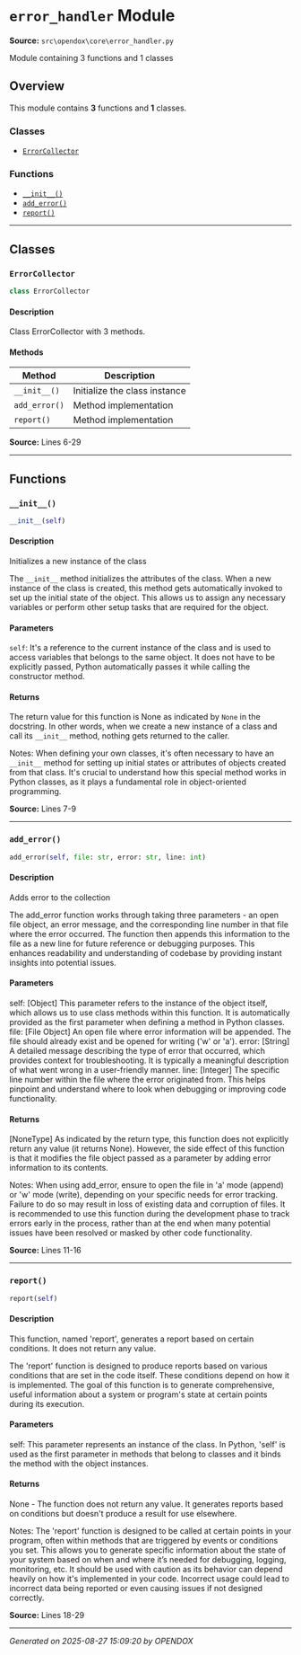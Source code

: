 # `error_handler` Module

**Source:** `src\opendox\core\error_handler.py`

Module containing 3 functions and 1 classes

## Overview

This module contains **3** functions and **1** classes.

### Classes

- [`ErrorCollector`](#errorcollector)

### Functions

- [`__init__()`](#__init__)
- [`add_error()`](#add_error)
- [`report()`](#report)

---

## Classes

### `ErrorCollector`

```python
class ErrorCollector
```

#### Description

Class ErrorCollector with 3 methods.

#### Methods

| Method | Description |
|--------|-------------|
| `__init__()` | Initialize the class instance |
| `add_error()` | Method implementation |
| `report()` | Method implementation |

**Source:** Lines 6-29

---

## Functions

### `__init__()`

```python
__init__(self)
```

#### Description

Initializes a new instance of the class

 The `__init__` method initializes the attributes of the class. When a new instance of the class is created, this method gets automatically invoked to set up the initial state of the object. This allows us to assign any necessary variables or perform other setup tasks that are required for the object.

#### Parameters

`self`: It's a reference to the current instance of the class and is used to access variables that belongs to the same object. It does not have to be explicitly passed, Python automatically passes it while calling the constructor method.

#### Returns

The return value for this function is None as indicated by `None` in the docstring. In other words, when we create a new instance of a class and call its `__init__` method, nothing gets returned to the caller.

Notes:
     When defining your own classes, it's often necessary to have an `__init__` method for setting up initial states or attributes of objects created from that class. It's crucial to understand how this special method works in Python classes, as it plays a fundamental role in object-oriented programming.

**Source:** Lines 7-9

---

### `add_error()`

```python
add_error(self, file: str, error: str, line: int)
```

#### Description

Adds error to the collection

 The add_error function works through taking three parameters - an open file object, an error message, and the corresponding line number in that file where the error occurred. The function then appends this information to the file as a new line for future reference or debugging purposes. This enhances readability and understanding of codebase by providing instant insights into potential issues.

#### Parameters

self: [Object] This parameter refers to the instance of the object itself, which allows us to use class methods within this function. It is automatically provided as the first parameter when defining a method in Python classes.
    file: [File Object] An open file where error information will be appended. The file should already exist and be opened for writing ('w' or 'a').
    error: [String] A detailed message describing the type of error that occurred, which provides context for troubleshooting. It is typically a meaningful description of what went wrong in a user-friendly manner.
    line: [Integer] The specific line number within the file where the error originated from. This helps pinpoint and understand where to look when debugging or improving code functionality.

#### Returns

[NoneType] As indicated by the return type, this function does not explicitly return any value (it returns None). However, the side effect of this function is that it modifies the file object passed as a parameter by adding error information to its contents.

Notes:
     When using add_error, ensure to open the file in 'a' mode (append) or 'w' mode (write), depending on your specific needs for error tracking. Failure to do so may result in loss of existing data and corruption of files. It is recommended to use this function during the development phase to track errors early in the process, rather than at the end when many potential issues have been resolved or masked by other code functionality.

**Source:** Lines 11-16

---

### `report()`

```python
report(self)
```

#### Description

This function, named 'report', generates a report based on certain conditions. It does not return any value.

The 'report' function is designed to produce reports based on various conditions that are set in the code itself. These conditions depend on how it is implemented. The goal of this function is to generate comprehensive, useful information about a system or program's state at certain points during its execution.

#### Parameters

self: This parameter represents an instance of the class. In Python, 'self' is used as the first parameter in methods that belong to classes and it binds the method with the object instances.

#### Returns

None - The function does not return any value. It generates reports based on conditions but doesn't produce a result for use elsewhere.

Notes:
     The 'report' function is designed to be called at certain points in your program, often within methods that are triggered by events or conditions you set. This allows you to generate specific information about the state of your system based on when and where it’s needed for debugging, logging, monitoring, etc. It should be used with caution as its behavior can depend heavily on how it's implemented in your code. Incorrect usage could lead to incorrect data being reported or even causing issues if not designed correctly.

**Source:** Lines 18-29

---


*Generated on 2025-08-27 15:09:20 by OPENDOX*
